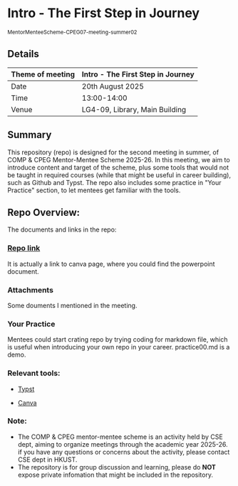 # Intro - The First Step in Journey
<sub>MentorMenteeScheme-CPEG07-meeting-summer02</sub>

## Details
| Theme of meeting | Intro - The First Step in Journey |
|-|-|
| Date |20th August 2025|
|Time| 13:00-14:00 |
|Venue|LG4-09, Library, Main Building |

## Summary
This repository (repo) is designed for the second meeting in summer, of COMP & CPEG Mentor-Mentee Scheme 2025-26. 
In this meeting, we aim to introduce content and target of the scheme, plus some tools that would not be taught in required courses (while that might be useful in career building), such as Github and Typst.
The repo also includes some practice in "Your Practice" section, to let mentees get familiar with the tools.

## Repo Overview:

The documents and links in the repo:

### [Repo link](https://www.canva.com/design/DAGwJYlGyOI/yjGQoVm4_3kTikaem6WoWw/edit?ui=eyJBIjp7fX0)
It is actually a link to canva page, where you could find the powerpoint document.



### Attachments
Some douments I mentioned in the meeting. 

### Your Practice
Mentees could start crating repo by trying coding for markdown file, which is useful when introducing your own repo in your career. practice00.md is a demo.

### Relevant tools:

-    [Typst](https://typst.app/)

-    [Canva](https://www.canva.com/)


### Note:
- The COMP & CPEG mentor-mentee scheme is an activity held by CSE dept, aiming to organize meetings through the academic year 2025-26. if you have any questions or concerns about the activity, please contact CSE dept in HKUST.
- The repository is for group discussion and learning, please do **NOT** expose private infomation that might be included in the repository.
